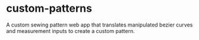 # custom-patterns
A custom sewing pattern web app that translates manipulated bezier curves and measurement inputs to create a custom pattern.
